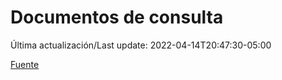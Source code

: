 # Documentos de consulta

Última actualización/Last update: 2022-04-14T20:47:30-05:00

 [Fuente](https://coronavirus.gob.mx/documentos-de-consulta/)
